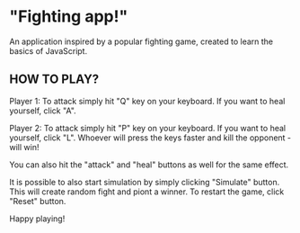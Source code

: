 # "Fighting app!"

An application inspired by a popular fighting game, created to learn the basics of JavaScript.

## HOW TO PLAY?

Player 1:
To attack simply hit "Q" key on your keyboard. If you want to heal yourself, click "A".

Player 2:
To attack simply hit "P" key on your keyboard. If you want to heal yourself, click "L".
Whoever will press the keys faster and kill the opponent - will win!

You can also hit the "attack" and "heal" buttons as well for the same effect.

It is possible to also start simulation by simply clicking "Simulate" button. This will create random fight and piont a winner.
To restart the game, click "Reset" button.

Happy playing!

